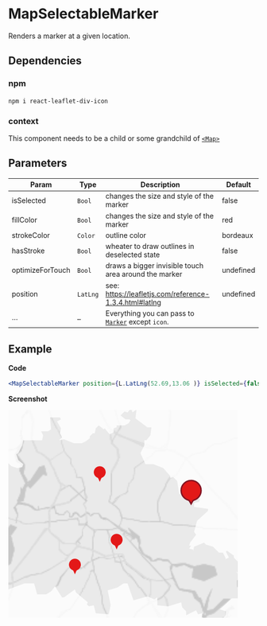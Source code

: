 # MapSelectableMarker

Renders a marker at a given location.
## Dependencies

### npm

```
npm i react-leaflet-div-icon
```

### context

This component needs to be a child or some grandchild of [`<Map>`](https://react-leaflet.js.org/docs/en/components.html#map)

## Parameters

| Param            | Type     | Description                                            | Default   |
| ---              | ---      | ---                                                    | ---       |
| isSelected       | `Bool`   | changes the size and style of the marker               | false     |
| fillColor        | `Bool`   | changes the size and style of the marker               | red       |
| strokeColor      | `Color`  | outline color                                          | bordeaux  |
| hasStroke        | `Bool`   | wheater to draw outlines in deselected state           | false     |
| optimizeForTouch | `Bool`   | draws a bigger invisible touch area around the marker  | undefined |
| position         | `LatLng` | see: https://leafletjs.com/reference-1.3.4.html#latlng | undefined |
| …                | `…`      | Everything you can pass to [`Marker`](https://leafletjs.com/reference-1.3.4.html#marker) except `icon`. | |

## Example

**Code**

```jsx
<MapSelectableMarker position={L.LatLng(52.69,13.06 )} isSelected={false} optimizeForTouch={isTouchEnabled} />
```

**Screenshot**

![](./example.png)
